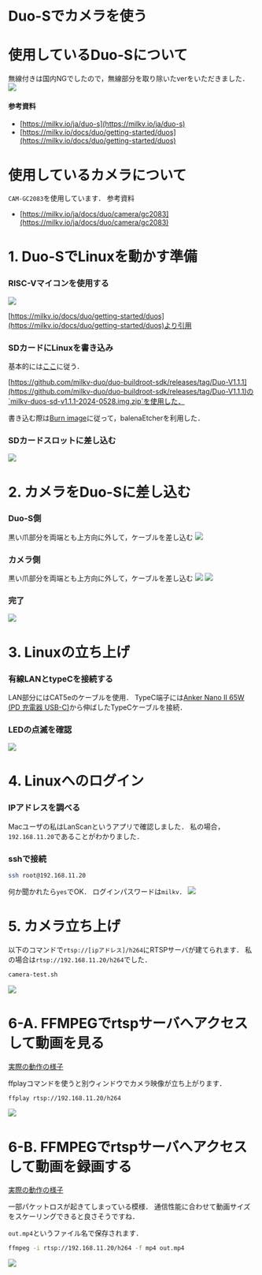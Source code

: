 # Duo-Sでカメラを使う

# 使用しているDuo-Sについて
無線付きは国内NGでしたので，無線部分を取り除いたverをいただきました．
![](./fig/duos-camera.jpg)

#### 参考資料
- [https://milkv.io/ja/duo-s](https://milkv.io/ja/duo-s)
- [https://milkv.io/docs/duo/getting-started/duos](https://milkv.io/docs/duo/getting-started/duos)

# 使用しているカメラについて
`CAM-GC2083`を使用しています．
参考資料
- [https://milkv.io/ja/docs/duo/camera/gc2083](https://milkv.io/ja/docs/duo/camera/gc2083)

# 1. Duo-SでLinuxを動かす準備
### RISC-Vマイコンを使用する
![](https://milkv.io/docs/duo/duos/duos-arm-riscv-switch.webp)

[https://milkv.io/docs/duo/getting-started/duos](https://milkv.io/docs/duo/getting-started/duos)より引用

### SDカードにLinuxを書き込み
基本的には[ここ](https://milkv.io/docs/duo/getting-started/boot)に従う．

[https://github.com/milkv-duo/duo-buildroot-sdk/releases/tag/Duo-V1.1.1](https://github.com/milkv-duo/duo-buildroot-sdk/releases/tag/Duo-V1.1.1)の`milkv-duos-sd-v1.1.1-2024-0528.img.zip`を使用した．

書き込む際は[Burn image](https://milkv.io/docs/duo/getting-started/boot#burn-image)に従って，balenaEtcherを利用した．

### SDカードスロットに差し込む
![](./fig/insert_sd.jpg)

# 2. カメラをDuo-Sに差し込む
### Duo-S側
黒い爪部分を両端とも上方向に外して，ケーブルを差し込む
![](./fig/camera-cable-on-duos-with-navi.jpg)
### カメラ側
黒い爪部分を両端とも上方向に外して，ケーブルを差し込む
![](./fig/close-camera-socket.jpg)
![](./fig/open-camera-socket.jpg)
### 完了
![](./fig/connect-with-camera.jpg)

# 3. Linuxの立ち上げ
### 有線LANとtypeCを接続する
LAN部分にはCAT5eのケーブルを使用．
TypeC端子には[Anker Nano II 65W (PD 充電器 USB-C)](https://www.ankerjapan.com/products/a2663)から伸ばしたTypeCケーブルを接続．

### LEDの点滅を確認
![](./fig/Blink_LED.gif)

# 4. Linuxへのログイン
### IPアドレスを調べる
Macユーザの私はLanScanというアプリで確認しました．
私の場合，`192.168.11.20`であることがわかりました．

### sshで接続
```sh
ssh root@192.168.11.20
```
何か聞かれたら`yes`でOK．
ログインパスワードは`milkv`．
![](./fig/ssh.gif)

# 5. カメラ立ち上げ
以下のコマンドで`rtsp://[ipアドレス]/h264`にRTSPサーバが建てられます．
私の場合は`rtsp://192.168.11.20/h264`でした．
```sh
camera-test.sh
```
![](./fig/launch_camera.gif)


# 6-A. FFMPEGでrtspサーバへアクセスして動画を見る
[実際の動作の様子](./fig/demo_show_movie.mp4)

ffplayコマンドを使うと別ウィンドウでカメラ映像が立ち上がります．
```sh
ffplay rtsp://192.168.11.20/h264
```
![](./fig/show_movie.gif)


# 6-B.  FFMPEGでrtspサーバへアクセスして動画を録画する
[実際の動作の様子](./fig/demo-out.mp4)

一部パケットロスが起きてしまっている模様．
通信性能に合わせて動画サイズをスケーリングできると良さそうですね．

`out.mp4`というファイル名で保存されます．
```sh
ffmpeg -i rtsp://192.168.11.20/h264 -f mp4 out.mp4
```
![](./fig/save_movie.gif)
